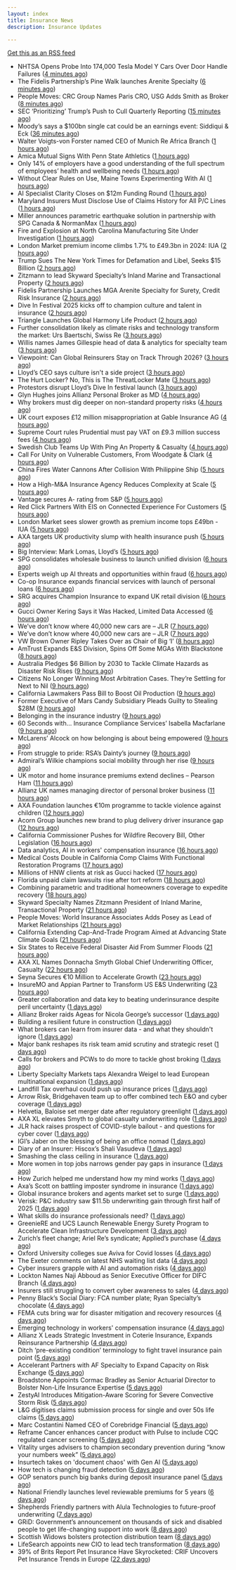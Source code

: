 ```yaml
---
layout: index
title: Insurance News
description: Insurance Updates

---
```


[Get this as an RSS feed](/insurance.rss)

<!-- news_marker starts -->
- NHTSA Opens Probe Into 174,000 Tesla Model Y Cars Over Door Handle Failures ([4 minutes ago](https://www.insurancejournal.com/news/national/2025/09/16/839299.htm))
- The Fidelis Partnership’s Pine Walk launches Arenite Specialty ([6 minutes ago](https://www.reinsurancene.ws/the-fidelis-partnerships-pine-walk-launches-arenite-specialty/))
- People Moves: CRC Group Names Paris CRO, USG Adds Smith as Broker ([8 minutes ago](https://www.insurancejournal.com/news/southeast/2025/09/16/839296.htm))
- SEC ‘Prioritizing’ Trump’s Push to Cull Quarterly Reporting ([15 minutes ago](https://www.insurancejournal.com/news/national/2025/09/16/839291.htm))
- Moody’s says a $100bn single cat could be an earnings event: Siddiqui & Eck ([36 minutes ago](https://www.reinsurancene.ws/moodys-says-a-100bn-single-cat-could-be-an-earnings-event-siddiqui-eck/))
- Walter Voigts-von Forster named CEO of Munich Re Africa Branch ([1 hours ago](https://www.reinsurancene.ws/walter-voigts-von-forster-named-ceo-of-munich-re-africa-branch/))
- Amica Mutual Signs With Penn State Athletics ([1 hours ago](https://www.insurancejournal.com/news/east/2025/09/16/839198.htm))
- Only 14% of employers have a good understanding of the full spectrum of employees’ health and wellbeing needs ([1 hours ago](https://ifamagazine.com/only-14-of-employers-have-a-good-understanding-of-the-full-spectrum-of-employees-health-and-wellbeing-needs/))
- Without Clear Rules on Use, Maine Towns Experimenting With AI ([1 hours ago](https://www.insurancejournal.com/news/east/2025/09/16/839204.htm))
- AI Specialist Clarity Closes on $12m Funding Round ([1 hours ago](https://insurance-edge.net/2025/09/16/ai-specialist-clarity-closes-on-12m-funding-round/))
- Maryland Insurers Must Disclose Use of Claims History for All P/C Lines ([1 hours ago](https://www.insurancejournal.com/news/east/2025/09/16/839268.htm))
- Miller announces parametric earthquake solution in partnership with SPG Canada & NormanMax ([1 hours ago](https://www.reinsurancene.ws/miller-announces-parametric-earthquake-solution-in-partnership-with-spg-canada-normanmax/))
- Fire and Explosion at North Carolina Manufacturing Site Under Investigation ([1 hours ago](https://www.insurancejournal.com/news/southeast/2025/09/16/839276.htm))
- London Market premium income climbs 1.7% to £49.3bn in 2024: IUA ([2 hours ago](https://www.reinsurancene.ws/london-market-premium-income-climbs-1-7-to-49-3bn-in-2024-iua/))
- Trump Sues The New York Times for Defamation and Libel, Seeks $15 Billion ([2 hours ago](https://www.insurancejournal.com/news/national/2025/09/16/839261.htm))
- Zitzmann to lead Skyward Specialty’s Inland Marine and Transactional Property ([2 hours ago](https://www.reinsurancene.ws/zitzmann-to-lead-skyward-specialtys-inland-marine-and-transactional-property/))
- Fidelis Partnership Launches MGA Arenite Specialty for Surety, Credit Risk Insurance ([2 hours ago](https://www.insurancejournal.com/news/international/2025/09/16/839256.htm))
- Dive In Festival 2025 kicks off to champion culture and talent in insurance ([2 hours ago](https://www.insurancebusinessmag.com/uk/news/breaking-news/dive-in-festival-2025-kicks-off-to-champion-culture-and-talent-in-insurance-549818.aspx))
- Triangle Launches Global Harmony Life Product ([2 hours ago](https://insurance-edge.net/2025/09/16/triangle-launches-global-harmony-life-product/))
- Further consolidation likely as climate risks and technology transform the market: Urs Baertschi, Swiss Re ([3 hours ago](https://www.reinsurancene.ws/further-consolidation-likely-as-climate-risks-and-technology-transform-the-market-urs-baertschi-swiss-re/))
- Willis names James Gillespie head of data & analytics for specialty team ([3 hours ago](https://www.insurancebusinessmag.com/uk/news/breaking-news/willis-names-james-gillespie-head-of-data-and-analytics-for-specialty-team-549811.aspx))
- Viewpoint: Can Global Reinsurers Stay on Track Through 2026? ([3 hours ago](https://www.insurancejournal.com/news/international/2025/09/16/839250.htm))
- Lloyd’s CEO says culture isn't a side project ([3 hours ago](https://www.postonline.co.uk/lloyd%E2%80%99slondon/7959035/lloyd%E2%80%99s-ceo-says-culture-isnt-a-side-project))
- The Hurt Locker? No, This is The ThreatLocker Mate ([3 hours ago](https://insurance-edge.net/2025/09/16/the-hurt-locker-no-this-is-the-threatlocker-mate/))
- Protestors disrupt Lloyd’s Dive In festival launch ([3 hours ago](https://www.postonline.co.uk/news/7959034/protestors-disrupt-lloyd%E2%80%99s-dive-in-festival-launch))
- Glyn Hughes joins Allianz Personal Broker as MD ([4 hours ago](https://www.reinsurancene.ws/glyn-hughes-joins-allianz-personal-broker-as-md/))
- Why brokers must dig deeper on non-standard property risks ([4 hours ago](https://www.insurancebusinessmag.com/uk/news/property-insurance/why-brokers-must-dig-deeper-on-nonstandard-property-risks-549804.aspx))
- UK court exposes £12 million misappropriation at Gable Insurance AG ([4 hours ago](https://www.insurancebusinessmag.com/uk/news/professional-liability/uk-court-exposes-12-million-misappropriation-at-gable-insurance-ag-549802.aspx))
- Supreme Court rules Prudential must pay VAT on £9.3 million success fees ([4 hours ago](https://www.insurancebusinessmag.com/uk/news/legal-insights/supreme-court-rules-prudential-must-pay-vat-on-9-3-million-success-fees-549801.aspx))
- Swedish Club Teams Up With Ping An Property & Casualty ([4 hours ago](https://insurance-edge.net/2025/09/16/swedish-club-teams-up-with-ping-an-property-casualty/))
- Call For Unity on Vulnerable Customers, From Woodgate & Clark ([4 hours ago](https://insurance-edge.net/2025/09/16/call-for-unity-on-vulnerable-customers-from-woodgate-clark/))
- China Fires Water Cannons After Collision With Philippine Ship ([5 hours ago](https://www.insurancejournal.com/news/international/2025/09/16/839244.htm))
- How a High-M&A Insurance Agency Reduces Complexity at Scale ([5 hours ago](https://www.insurancejournal.com/blogs/agentsync/2025/09/16/839179.htm))
- Vantage secures A- rating from S&P ([5 hours ago](https://www.reinsurancene.ws/vantage-secures-a-rating-from-sp/))
- Red Click Partners With EIS on Connected Experience For Customers ([5 hours ago](https://insurance-edge.net/2025/09/16/red-click-partners-with-eis-on-connected-experience-for-customers/))
- London Market sees slower growth as premium income tops £49bn - IUA ([5 hours ago](https://www.insurancebusinessmag.com/uk/news/breaking-news/london-market-sees-slower-growth-as-premium-income-tops-49bn--iua-549791.aspx))
- AXA targets UK productivity slump with health insurance push ([5 hours ago](https://www.insurancebusinessmag.com/uk/news/life-insurance/axa-targets-uk-productivity-slump-with-health-insurance-push-549789.aspx))
- Big Interview: Mark Lomas, Lloyd’s ([5 hours ago](https://www.postonline.co.uk/lloyd%E2%80%99slondon/7958284/big-interview-mark-lomas-lloyd%E2%80%99s))
- SPG consolidates wholesale business to launch unified division ([6 hours ago](https://www.reinsurancene.ws/spg-consolidates-wholesale-business-to-launch-unified-division/))
- Experts weigh up AI threats and opportunities within fraud ([6 hours ago](https://www.postonline.co.uk/technology/7959024/experts-weigh-up-ai-threats-and-opportunities-within-fraud))
- Co-op Insurance expands financial services with launch of personal loans ([6 hours ago](https://www.insurancebusinessmag.com/uk/news/breaking-news/coop-insurance-expands-financial-services-with-launch-of-personal-loans-549783.aspx))
- SRG acquires Champion Insurance to expand UK retail division ([6 hours ago](https://www.insurancebusinessmag.com/uk/news/mergers-acquisitions/srg-acquires-champion-insurance-to-expand-uk-retail-division-549782.aspx))
- Gucci Owner Kering Says it Was Hacked, Limited Data Accessed ([6 hours ago](https://www.insurancejournal.com/news/international/2025/09/16/839236.htm))
- We’ve don’t know where 40,000 new cars are – JLR ([7 hours ago](https://www.insurancebusinessmag.com/uk/news/cyber/weve-dont-know-where-40000-new-cars-are--jlr-549854.aspx))
- We’ve don’t know where 40,000 new cars are – JLR ([7 hours ago](https://www.insurancebusinessmag.com/uk/news/cyber/weve-dont-know-where-40000-new-cars-are--jlr-549860.aspx))
- VW Brown Owner Ripley Takes Over as Chair of Big ‘I’ ([8 hours ago](https://www.insurancejournal.com/news/national/2025/09/16/839173.htm))
- AmTrust Expands E&S Division, Spins Off Some MGAs With Blackstone ([8 hours ago](https://www.insurancejournal.com/news/national/2025/09/16/839189.htm))
- Australia Pledges $6 Billion by 2030 to Tackle Climate Hazards as Disaster Risk Rises ([9 hours ago](https://www.insurancejournal.com/news/international/2025/09/16/839133.htm))
- Citizens No Longer Winning Most Arbitration Cases. They’re Settling for Next to Nil ([9 hours ago](https://www.insurancejournal.com/news/southeast/2025/09/16/839229.htm))
- California Lawmakers Pass Bill to Boost Oil Production ([9 hours ago](https://www.insurancejournal.com/news/west/2025/09/16/839186.htm))
- Former Executive of Mars Candy Subsidiary Pleads Guilty to Stealing $28M ([9 hours ago](https://www.insurancejournal.com/news/east/2025/09/16/839201.htm))
- Belonging in the insurance industry ([9 hours ago](https://www.postonline.co.uk/lloyd%E2%80%99slondon/7959001/belonging-in-the-insurance-industry))
- 60 Seconds with... Insurance Compliance Services’ Isabella Macfarlane ([9 hours ago](https://www.postonline.co.uk/people/7958045/60-seconds-with-insurance-compliance-services%E2%80%99-isabella-macfarlane))
- McLarens’ Alcock on how belonging is about being empowered ([9 hours ago](https://www.postonline.co.uk/claims/7958019/mclarens%E2%80%99-alcock-on-how-belonging-is-about-being-empowered))
- From struggle to pride: RSA’s Dainty’s journey ([9 hours ago](https://www.postonline.co.uk/people/7958170/from-struggle-to-pride-rsa%E2%80%99s-dainty%E2%80%99s-journey))
- Admiral’s Wilkie champions social mobility through her rise ([9 hours ago](https://www.postonline.co.uk/personal/7958144/admiral%E2%80%99s-wilkie-champions-social-mobility-through-her-rise))
- UK motor and home insurance premiums extend declines  – Pearson Ham ([11 hours ago](https://www.insurancebusinessmag.com/uk/news/auto-motor/uk-motor-and-home-insurance-premiums-extend-declines---pearson-ham-549754.aspx))
- Allianz UK names managing director of personal broker business ([11 hours ago](https://www.insurancebusinessmag.com/uk/news/breaking-news/allianz-uk-names-managing-director-of-personal-broker-business-549753.aspx))
- AXA Foundation launches €10m programme to tackle violence against children ([12 hours ago](https://www.insurancebusinessmag.com/uk/news/breaking-news/axa-foundation-launches-10m-programme-to-tackle-violence-against-children-549750.aspx))
- Acorn Group launches new brand to plug delivery driver insurance gap ([12 hours ago](https://www.insurancebusinessmag.com/uk/news/auto-motor/acorn-group-launches-new-brand-to-plug-delivery-driver-insurance-gap-549747.aspx))
- California Commissioner Pushes for Wildfire Recovery Bill, Other Legislation ([16 hours ago](https://www.insurancejournal.com/news/west/2025/09/15/839226.htm))
- Data analytics, AI in workers' compensation insurance ([16 hours ago](https://www.dig-in.com/news/data-analytics-ai-in-workers-compensation-insurance))
- Medical Costs Double in California Comp Claims With Functional Restoration Programs ([17 hours ago](https://www.insurancejournal.com/news/west/2025/09/15/839195.htm))
- Millions of HNW clients at risk as Gucci hacked ([17 hours ago](https://www.insurancebusinessmag.com/uk/news/cyber/millions-of-hnw-clients-at-risk-as-gucci-hacked-549740.aspx))
- Florida unpaid claim lawsuits rise after tort reform ([18 hours ago](https://www.dig-in.com/news/florida-unpaid-claim-lawsuits-rise-after-tort-reform))
- Combining parametric and traditional homeowners coverage to expedite recovery ([18 hours ago](https://www.dig-in.com/opinion/combining-parametric-homeowners-coverage-for-recovery))
- Skyward Specialty Names Zitzmann President of Inland Marine, Transactional Property ([21 hours ago](https://www.insurancejournal.com/news/southcentral/2025/09/15/839165.htm))
- People Moves: World Insurance Associates Adds Posey as Lead of Market Relationships ([21 hours ago](https://www.insurancejournal.com/news/midwest/2025/09/15/839162.htm))
- California Extending Cap-And-Trade Program Aimed at Advancing State Climate Goals ([21 hours ago](https://www.insurancejournal.com/news/west/2025/09/15/839159.htm))
- Six States to Receive Federal Disaster Aid From Summer Floods ([21 hours ago](https://www.insurancejournal.com/news/midwest/2025/09/15/839156.htm))
- AXA XL Names Donnacha Smyth Global Chief Underwriting Officer, Casualty ([22 hours ago](https://www.insurtechinsights.com/axa-xl-names-donnacha-smyth-global-chief-underwriting-officer-casualty/))
- Seyna Secures €10 Million to Accelerate Growth ([23 hours ago](https://www.insurtechinsights.com/seyna-secures-e10-million-to-accelerate-growth/))
- InsureMO and Appian Partner to Transform US E&S Underwriting ([23 hours ago](https://www.insurtechinsights.com/insuremo-and-appian-partner-to-transform-us-es-underwriting/))
- Greater collaboration and data key to beating underinsurance despite peril uncertainty ([1 days ago](https://www.postonline.co.uk/market-access/technology/7958964/greater-collaboration-and-data-key-to-beating-underinsurance-despite-peril-uncertainty))
- Allianz Broker raids Ageas for Nicola George’s successor ([1 days ago](https://www.postonline.co.uk/news/7959027/allianz-broker-raids-ageas-for-nicola-georges-successor))
- Building a resilient future in construction ([1 days ago](https://www.insurancebusinessmag.com/uk/tv/building-a-resilient-future-in-construction-549674.aspx))
- What brokers can learn from insurer data - and what they shouldn't ignore ([1 days ago](https://www.insurancebusinessmag.com/uk/news/technology/what-brokers-can-learn-from-insurer-data--and-what-they-shouldnt-ignore-549673.aspx))
- Major bank reshapes its risk team amid scrutiny and strategic reset ([1 days ago](https://www.insurancebusinessmag.com/uk/news/breaking-news/major-bank-reshapes-its-risk-team-amid-scrutiny-and-strategic-reset-549671.aspx))
- Calls for brokers and PCWs to do more to tackle ghost broking ([1 days ago](https://www.postonline.co.uk/broker/7959022/calls-for-brokers-and-pcws-to-do-more-to-tackle-ghost-broking))
- Liberty Specialty Markets taps Alexandra Weigel to lead European multinational expansion ([1 days ago](https://www.insurancebusinessmag.com/uk/news/breaking-news/liberty-specialty-markets-taps-alexandra-weigel-to-lead-european-multinational-expansion-549660.aspx))
- Landfill Tax overhaul could push up insurance prices ([1 days ago](https://www.postonline.co.uk/personal/7958999/landfill-tax-overhaul-could-push-up-insurance-prices))
- Arrow Risk, Bridgehaven team up to offer combined tech E&O and cyber coverage ([1 days ago](https://www.insurancebusinessmag.com/uk/news/cyber/arrow-risk-bridgehaven-team-up-to-offer-combined-tech-eando-and-cyber-coverage-549651.aspx))
- Helvetia, Baloise set merger date after regulatory greenlight ([1 days ago](https://www.insurancebusinessmag.com/uk/news/mergers-acquisitions/helvetia-baloise-set-merger-date-after-regulatory-greenlight-549649.aspx))
- AXA XL elevates Smyth to global casualty underwriting role ([1 days ago](https://www.insurancebusinessmag.com/uk/news/breaking-news/axa-xl-elevates-smyth-to-global-casualty-underwriting-role-549644.aspx))
- JLR hack raises prospect of COVID-style bailout - and questions for cyber cover ([1 days ago](https://www.insurancebusinessmag.com/uk/news/cyber/jlr-hack-raises-prospect-of-covidstyle-bailout--and-questions-for-cyber-cover-549629.aspx))
- IGI’s Jaber on the blessing of being an office nomad ([1 days ago](https://www.postonline.co.uk/commercial/7958141/igi%E2%80%99s-jaber-on-the-blessing-of-being-an-office-nomad))
- Diary of an Insurer: Hiscox’s Shali Vasudeva ([1 days ago](https://www.postonline.co.uk/lloyd%E2%80%99slondon/7957851/diary-of-an-insurer-hiscox%E2%80%99s-shali-vasudeva))
- Smashing the class ceiling in insurance ([1 days ago](https://www.postonline.co.uk/people/7958973/smashing-the-class-ceiling-in-insurance))
- More women in top jobs narrows gender pay gaps in insurance ([1 days ago](https://www.postonline.co.uk/broker/7958028/more-women-in-top-jobs-narrows-gender-pay-gaps-in-insurance))
- How Zurich helped me understand how my mind works ([1 days ago](https://www.postonline.co.uk/commercial/7958120/how-zurich-helped-me-understand-how-my-mind-works))
- Axa’s Scott on battling imposter syndrome in insurance ([1 days ago](https://www.postonline.co.uk/people/7958164/axa%E2%80%99s-scott-on-battling-imposter-syndrome-in-insurance))
- Global insurance brokers and agents market set to surge ([1 days ago](https://www.insurancebusinessmag.com/uk/news/breaking-news/global-insurance-brokers-and-agents-market-set-to-surge-549600.aspx))
- Verisk: P&C industry saw $11.5b underwriting gain through first half of 2025 ([1 days ago](https://www.dig-in.com/news/verisk-p-c-industry-saw-11-5b-underwriting-gain))
- What skills do insurance professionals need? ([1 days ago](https://www.dig-in.com/news/what-skills-do-insurance-professionals-need))
- GreenieRE and UCS Launch Renewable Energy Surety Program to Accelerate Clean Infrastructure Development ([3 days ago](https://www.insurtechinsights.com/greeniere-and-ucs-launch-renewable-energy-surety-program-to-accelerate-clean-infrastructure-development/))
- Zurich’s fleet change; Ariel Re’s syndicate; Applied’s purchase ([4 days ago](https://www.postonline.co.uk/news/7959004/zurich%E2%80%99s-fleet-change-ariel-re%E2%80%99s-syndicate-applied%E2%80%99s-purchase))
- Oxford University colleges sue Aviva for Covid losses ([4 days ago](https://www.postonline.co.uk/commercial/7959007/oxford-university-colleges-sue-aviva-for-covid-losses))
- The Exeter comments on latest NHS waiting list data ([4 days ago](https://ifamagazine.com/the-exeter-comments-on-latest-nhs-waiting-list-data/))
- Cyber insurers grapple with AI and automation risks ([4 days ago](https://www.postonline.co.uk/news/7959006/cyber-insurers-grapple-with-ai-and-automation-risks))
- Lockton Names Naji Abboud as Senior Executive Officer for DIFC Branch ([4 days ago](https://www.insurtechinsights.com/lockton-names-naji-abboud-as-senior-executive-officer-for-difc-branch/))
- Insurers still struggling to convert cyber awareness to sales ([4 days ago](https://www.postonline.co.uk/broker/7958985/insurers-still-struggling-to-convert-cyber-awareness-to-sales))
- Penny Black’s Social Diary: FCA number plate; Ryan Specialty’s chocolate ([4 days ago](https://www.postonline.co.uk/people/7958860/penny-black%E2%80%99s-social-diary-fca-number-plate-ryan-specialty%E2%80%99s-chocolate))
- FEMA cuts bring war for disaster mitigation and recovery resources ([4 days ago](https://www.dig-in.com/news/fema-cuts-bring-war-for-disaster-mitigation-resources))
- Emerging technology in workers' compensation insurance ([4 days ago](https://www.dig-in.com/podcast/emerging-technology-in-workers-compensation-insurance))
- Allianz X Leads Strategic Investment in Coterie Insurance, Expands Reinsurance Partnership ([4 days ago](https://www.insurtechinsights.com/allianz-x-leads-strategic-investment-in-coterie-insurance-expands-reinsurance-partnership/))
- Ditch ‘pre-existing condition’ terminology to fight travel insurance pain point ([5 days ago](https://www.postonline.co.uk/news/7958966/ditch-%E2%80%98pre-existing-condition%E2%80%99-terminology-to-fight-travel-insurance-pain-point))
- Accelerant Partners with AF Specialty to Expand Capacity on Risk Exchange ([5 days ago](https://www.insurtechinsights.com/accelerant-partners-with-af-specialty-to-expand-capacity-on-risk-exchange/))
- Broadstone Appoints Cormac Bradley as Senior Actuarial Director to Bolster Non-Life Insurance Expertise ([5 days ago](https://www.insurtechinsights.com/broadstone-appoints-cormac-bradley-as-senior-actuarial-director-to-bolster-non-life-insurance-expertise/))
- ZestyAI Introduces Mitigation-Aware Scoring for Severe Convective Storm Risk ([5 days ago](https://www.insurtechinsights.com/zestyai-introduces-mitigation-aware-scoring-for-severe-convective-storm-risk/))
- L&G digitises claims submission process for single and over 50s life claims ([5 days ago](https://ifamagazine.com/lg-digitises-claims-submission-process-for-single-and-over-50s-life-claims/))
- Marc Costantini Named CEO of Corebridge Financial ([5 days ago](https://www.insurtechinsights.com/marc-costantini-named-ceo-of-corebridge-financial/))
- Reframe Cancer enhances cancer product with Pulse to include CQC regulated cancer screening ([5 days ago](https://ifamagazine.com/reframe-cancer-enhances-cancer-product-with-pulse-to-include-cqc-regulated-cancer-screening/))
- Vitality urges advisers to champion secondary prevention during “know your numbers week” ([5 days ago](https://ifamagazine.com/vitality-urges-advisers-to-champion-secondary-prevention-during-know-your-numbers-week/))
- Insurtech takes on 'document chaos' with Gen AI ([5 days ago](https://www.dig-in.com/news/insurtech-takes-on-document-chaos-with-gen-ai))
- How tech is changing fraud detection ([5 days ago](https://www.dig-in.com/opinion/how-tech-is-changing-fraud-detection))
- GOP senators punch big banks during deposit insurance panel ([5 days ago](https://www.dig-in.com/news/gop-senators-punch-big-banks-during-deposit-insurance-panel))
- National Friendly launches level reviewable premiums for 5 years ([6 days ago](https://ifamagazine.com/national-friendly-launches-level-reviewable-premiums-for-5-years/))
- Shepherds Friendly partners with Alula Technologies to future-proof underwriting ([7 days ago](https://ifamagazine.com/shepherds-friendly-partners-with-alula-technologies-to-future-proof-underwriting/))
- GRiD: Government’s announcement on thousands of sick and disabled people to get life-changing support into work ([8 days ago](https://ifamagazine.com/grid-governments-announcement-on-thousands-of-sick-and-disabled-people-to-get-life-changing-support-into-work/))
- Scottish Widows bolsters protection distribution team ([8 days ago](https://ifamagazine.com/scottish-widows-bolsters-protection-distribution-team/))
- LifeSearch appoints new CIO to lead tech transformation ([8 days ago](https://ifamagazine.com/lifesearch-appoints-new-cio-to-lead-tech-transformation/))
- 39% of Brits Report Pet Insurance Have Skyrocketed: CRIF Uncovers Pet Insurance Trends in Europe ([22 days ago](https://thefintechtimes.com/39-of-brits-report-pet-insurance-have-skyrocketed-crif-uncovers-pet-insurance-trends-in-europe/))

<!-- news_marker ends -->